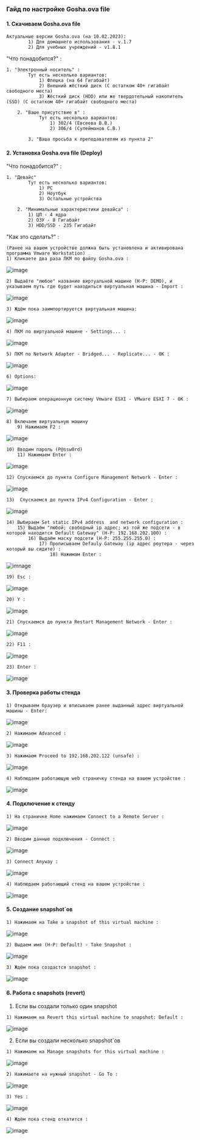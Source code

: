 ### Гайд по настройке Gosha.ova file

#### 1. Скачиваем Gosha.ova file 
```
Актуальные версии Gosha.ova (на 10.02.2023): 
        1) Для домашнего использования - v.1.7
        2) Для учебных учреждений - v1.8.1
```
"Что понадобится?" :
```
1. "Электронный носитель" :
        Тут есть несколько вариантов:
            1) Флешка (на 64 Гигабайт)
            2) Внешний жёсткий диск (С остатком 40+ гигабайт свободного места)
            3) Жёсткий диск (HDD) или же твердотельный накопитель (SSD) (С остатком 40+ гигабайт свободного места)

    2. "Ваше присутствие в" :
            Тут есть несколько вариантов:
                1) 302/4 (Евсеева В.В.)
                2) 306/4 (Сулейманов С.В.)

        3. "Ваша просьба к преподавателям из пункта 2" 
```

#### 2. Установка Gosha.ova file (Deploy)
"Что понадобится?" :
```
1. "Девайс"
        Тут есть несколько вариантов: 
            1) PC 
            2) Ноутбук
            3) Остальные устройства
    
    2. "Минимальные характеристики девайса" :
        1) ЦП - 4 ядра
        2) ОЗУ - 8 Гигабайт
        3) HDD/SSD - 235 Гигабайт
```



"Как это сделать?" :
```
(Ранее на вашем устройстве должна быть установлена и активирована программа Vmware Workstation)
1) Кликаете два раза ЛКМ по файлу Gosha.ova :
```
![image](/screenshots/ssl1.png)
```
2) Выдаёте "любое" название виртуальной машине (Н-Р: DEMO), и указываем путь где будет находиться виртуальная машина - Import :
```
![image](/screenshots/ssl2.png)
```
3) Ждём пока заимпортируется виртуальная машина: 
```
![image](/screenshots/ssl3.png)
```
4) ПКМ по виртуальной машине - Settings... : 
```
![image](/screenshots/ssl4.png)
```
5) ПКМ по Network Adapter - Bridged... - Replicate... - OK :
```
![image](/screenshots/ssl5.png)
```
6) Options:
```
![image](/screenshots/options1.png)
```
7) Выбираем операционную систему Vmware ESXI - VMware ESXI 7 - OK :
```
![image](/screenshots/options2.png)
```
8) Включаем виртуальную машину
    9) Нажимаем F2 :
```
![image](/screenshots/ssl6.png)
```
10) Вводим пароль (P@ssw0rd)
    11) Нажимаем Enter : 
```
![image](/screenshots/ssl7.png)
```
12) Спускаемся до пункта Configure Management Network - Enter :
```
![image](/screenshots/ssl8.png)
```
13)  Спускаемся до пункта IPv4 Configuration - Enter :
```
![image](/screenshots/ssl9.png)
```
14) Выбираем Set static IPv4 address  and network configuration :
    15) Выдаём "любой; свободный ip адрес; из той же подсети - в которой находится Default Gateway" (Н-Р: 192.168.202.100) : 
        16) Выдаём маску подсети (Н-Р: 255.255.255.0) :
            17) Прописываем Defauly Gateway (ip адрес роутера - через который вы сидите) :
                18) Нажимам Enter :
```
![imnage](/screenshots/ssl10.png)
```
19) Esc : 
```
![image](/screenshots/ssl11.png)
```
20) Y : 
```
![image](/screenshots/ssl12.png)
```
21) Спускаемся до пункта Restart Management Network - Enter :
```
![image](/screenshots/ssl13.png)
```
22) F11 :
```
![image](/screenshots/ssl15.png)
```
23) Enter :
```
![image](/screenshots/ssl16.png)

#### 3. Проверка работы стенда
```
1) Открываем браузер и вписываем ранее выданный адрес виртуальной машины - Enter:
```
![image](/screenshots/status1.png)
```
2) Нажимаем Advanced :
```
![image](/screenshots/status2.png)
```
3) Нажимаем Proceed to 192.168.202.122 (unsafe) : 
```
![image](/screenshots/status3.png)
```
4) Наблюдаем работающую web страничку стенда на вашем устройстве : 
```
![image](/screenshots/status4.png)

#### 4. Подключение к стенду
```
1) На страничке Home нажимаем Connect to a Remote Server :
```
![image](/screenshots/con1.png)
```
2) Вводим данные подключения - Connect :
```
![image](/screenshots/con2.png)
```
3) Connect Anyway :
```
![image](/screenshots/con3.png)
```
4) Наблюдаем работающий стенд на вашем устройстве : 
```
![image](/screenshots/con4.png)

#### 5. Создание snapshot`ов
```
1) Нажимаем на Take a snapshot of this virtual machine :
```
![image](/screenshots/snapshot.png)
```
2) Выдаем имя (Н-Р: Default) - Take Snapshot :
```
![image](/screenshots/snapshot1.png)
```
3) Ждём пока создастся snapshot : 
```
![image](/screenshots/snapshot2.png)

#### 6. Работа с snapshots (revert)
1. Если вы создали только один snapshot
```
1) Нажимаем на Revert this virtual machine to snapshot: Default :
```
![image](/screenshots/revert1.png)

2. Если вы создали несколько snapshot`ов 
```
1) Нажимаем на Manage snapshots for this virtual machine :
```
![image](/screenshots/revert2.png)
```
2) Нажимаете на нужный snapshot - Go To :
```
![image](/screenshots/revert3.png)
```
3) Yes :
```
![image](/screenshots/revert4.png)
```
4) Ждём пока стенд откатится :
```
![image](/screenshots/revert5.png)

